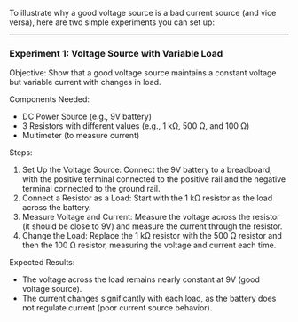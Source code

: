 To illustrate why a good voltage source is a bad current source (and vice versa), here are two simple experiments you can set up:

---

### Experiment 1: Voltage Source with Variable Load

Objective: Show that a good voltage source maintains a constant voltage but variable current with changes in load.

Components Needed:
- DC Power Source (e.g., 9V battery)
- 3 Resistors with different values (e.g., 1 kΩ, 500 Ω, and 100 Ω)
- Multimeter (to measure current)

Steps:
1. Set Up the Voltage Source: Connect the 9V battery to a breadboard, with the positive terminal connected to the positive rail and the negative terminal connected to the ground rail.
2. Connect a Resistor as a Load: Start with the 1 kΩ resistor as the load across the battery.
3. Measure Voltage and Current: Measure the voltage across the resistor (it should be close to 9V) and measure the current through the resistor.
4. Change the Load: Replace the 1 kΩ resistor with the 500 Ω resistor and then the 100 Ω resistor, measuring the voltage and current each time.

Expected Results:
- The voltage across the load remains nearly constant at 9V (good voltage source).
- The current changes significantly with each load, as the battery does not regulate current (poor current source behavior).
